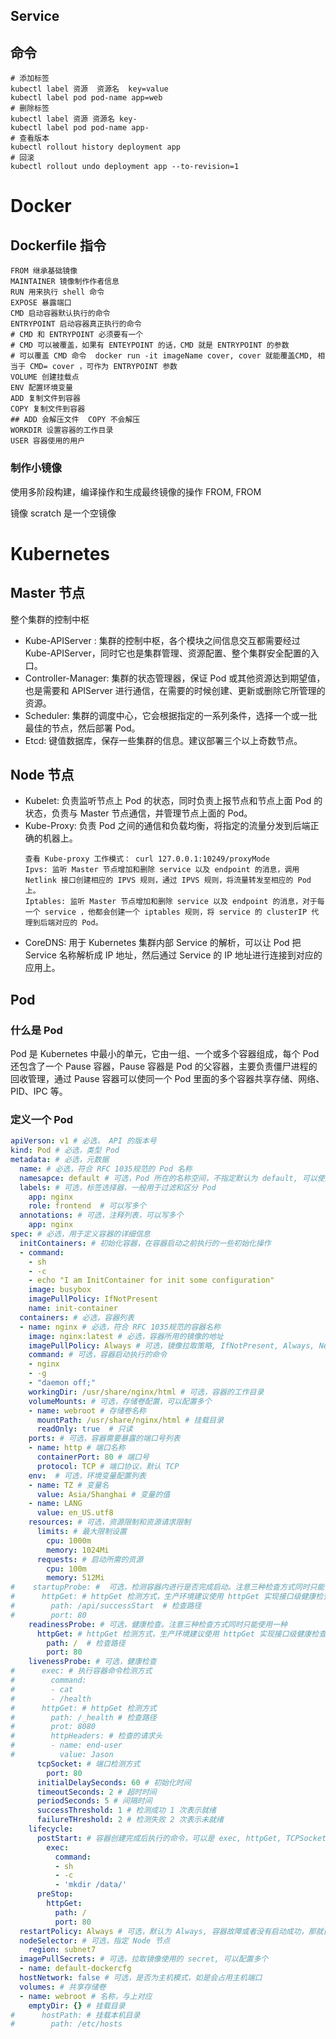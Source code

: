 ## Service





## 命令
```
# 添加标签
kubectl label 资源  资源名  key=value
kubectl label pod pod-name app=web 
# 删除标签
kubectl label 资源 资源名 key-
kubectl label pod pod-name app-
# 查看版本
kubectl rollout history deployment app
# 回滚
kubectl rollout undo deployment app --to-revision=1
```
# Docker
## Dockerfile 指令
```
FROM 继承基础镜像
MAINTAINER 镜像制作作者信息
RUN 用来执行 shell 命令
EXPOSE 暴露端口
CMD 启动容器默认执行的命令
ENTRYPOINT 启动容器真正执行的命令
# CMD 和 ENTRYPOINT 必须要有一个
# CMD 可以被覆盖，如果有 ENTEYPOINT 的话，CMD 就是 ENTRYPOINT 的参数
# 可以覆盖 CMD 命令  docker run -it imageName cover, cover 就能覆盖CMD, 相当于 CMD= cover ，可作为 ENTRYPOINT 参数
VOLUME 创建挂载点
ENV 配置环境变量
ADD 复制文件到容器
COPY 复制文件到容器
## ADD 会解压文件  COPY 不会解压
WORKDIR 设置容器的工作目录
USER 容器使用的用户
```

### 制作小镜像
使用多阶段构建，编译操作和生成最终镜像的操作  FROM, FROM

镜像 scratch 是一个空镜像

# Kubernetes

## Master 节点
整个集群的控制中枢
* Kube-APIServer : 集群的控制中枢，各个模块之间信息交互都需要经过 Kube-APIServer，同时它也是集群管理、资源配置、整个集群安全配置的入口。  
* Controller-Manager: 集群的状态管理器，保证 Pod 或其他资源达到期望值，也是需要和 APIServer 进行通信，在需要的时候创建、更新或删除它所管理的资源。  
* Scheduler: 集群的调度中心，它会根据指定的一系列条件，选择一个或一批最佳的节点，然后部署 Pod。  
* Etcd: 键值数据库，保存一些集群的信息。建议部署三个以上奇数节点。

## Node 节点
* Kubelet: 负责监听节点上 Pod 的状态，同时负责上报节点和节点上面 Pod 的状态，负责与 Master 节点通信，并管理节点上面的 Pod。
* Kube-Proxy: 负责 Pod 之间的通信和负载均衡，将指定的流量分发到后端正确的机器上。  
    ```
    查看 Kube-proxy 工作模式： curl 127.0.0.1:10249/proxyMode
    Ipvs: 监听 Master 节点增加和删除 service 以及 endpoint 的消息，调用 Netlink 接口创建相应的 IPVS 规则，通过 IPVS 规则，将流量转发至相应的 Pod 上。
    Iptables: 监听 Master 节点增加和删除 service 以及 endpoint 的消息，对于每一个 service ，他都会创建一个 iptables 规则，将 service 的 clusterIP 代理到后端对应的 Pod。
    ```
* CoreDNS: 用于 Kubernetes 集群内部 Service 的解析，可以让 Pod 把 Service 名称解析成 IP 地址，然后通过 Service 的 IP 地址进行连接到对应的应用上。

## Pod

### 什么是 Pod
Pod 是 Kubernetes 中最小的单元，它由一组、一个或多个容器组成，每个 Pod 还包含了一个 Pause 容器，Pause 容器是 Pod 的父容器，主要负责僵尸进程的回收管理，通过 Pause 容器可以使同一个 Pod 里面的多个容器共享存储、网络、PID、IPC 等。

### 定义一个 Pod
```yaml
apiVerson: v1 # 必选， API 的版本号
kind: Pod # 必选，类型 Pod
metadata: # 必选，元数据
  name: # 必选，符合 RFC 1035规范的 Pod 名称
  namesapce: default # 可选，Pod 所在的名称空间，不指定默认为 default, 可以使用 -n 指定namespace
  labels: # 可选，标签选择器，一般用于过滤和区分 Pod
    app: nginx
    role: frontend  # 可以写多个
  annotations: # 可选，注释列表，可以写多个
    app: nginx
spec: # 必选，用于定义容器的详细信息
  initContainers: # 初始化容器，在容器启动之前执行的一些初始化操作
  - command:
    - sh
    - -c
    - echo "I am InitContainer for init some configuration"
    image: busybox
    imagePullPolicy: IfNotPresent
    name: init-container
  containers: # 必选，容器列表
  - name: nginx # 必选，符合 RFC 1035规范的容器名称
    image: nginx:latest # 必选，容器所用的镜像的地址
    imagePullPolicy: Always # 可选，镜像拉取策略, IfNotPresent, Always, Never
    command: # 可选，容器启动执行的命令
    - nginx
    - -g
    - "daemon off;"
    workingDir: /usr/share/nginx/html # 可选，容器的工作目录
    volumeMounts: # 可选，存储卷配置，可以配置多个
    - name: webroot # 存储卷名称
      mountPath: /usr/share/nginx/html # 挂载目录
      readOnly: true  # 只读
    ports: # 可选，容器需要暴露的端口号列表
    - name: http # 端口名称
      containerPort: 80 # 端口号
      protocol: TCP # 端口协议，默认 TCP
    env:  # 可选，环境变量配置列表
    - name: TZ # 变量名
      value: Asia/Shanghai # 变量的值
    - name: LANG
      value: en_US.utf8
    resources: # 可选，资源限制和资源请求限制
      limits: # 最大限制设置
        cpu: 1000m
        memory: 1024Mi
      requests: # 启动所需的资源
        cpu: 100m
        memory: 512Mi
#    startupProbe: #  可选，检测容器内进行是否完成启动。注意三种检查方式同时只能使用一种
#      httpGet: # httpGet 检测方式，生产环境建议使用 httpGet 实现接口级健康检查，健康检查由应用程序提供
#        path: /api/successStart  # 检查路径
#        port: 80
    readinessProbe: # 可选，健康检查。注意三种检查方式同时只能使用一种
      httpGet: # httpGet 检测方式，生产环境建议使用 httpGet 实现接口级健康检查，健康检查由应用程序提供
        path: /  # 检查路径
        port: 80
    livenessProbe: # 可选，健康检查
#      exec: # 执行容器命令检测方式
#        command:
#        - cat
#        - /health
#      httpGet: # httpGet 检测方式
#        path: /_health # 检查路径
#        prot: 8080
#        httpHeaders: # 检查的请求头
#        - name: end-user
#          value: Jason
      tcpSocket: # 端口检测方式
        port: 80
      initialDelaySeconds: 60 # 初始化时间
      timeoutSeconds: 2 # 超时时间
      periodSeconds: 5 # 间隔时间
      successThreshold: 1 # 检测成功 1 次表示就绪
      failureTHreshold: 2 # 检测失败 2 次表示未就绪
    lifecycle:
      postStart: # 容器创建完成后执行的命令，可以是 exec, httpGet, TCPSocket
        exec:
          command:
          - sh
          - -c
          - 'mkdir /data/'
      preStop:
        httpGet:
          path: /
          port: 80
  restartPolicy: Always # 可选，默认为 Always, 容器故障或者没有启动成功，那就自动该容器；Onfailure: 容器以不为 0 的状态终止，自动重启该容器；Never, 无论什么状态，都不重启
  nodeSelector: # 可选，指定 Node 节点
    region: subnet7
  imagePullSecrets: # 可选，拉取镜像使用的 secret, 可以配置多个
  - name: default-dockercfg
  hostNetwork: false # 可选，是否为主机模式，如是会占用主机端口
  volumes: # 共享存储卷
  - name: webroot # 名称，与上对应
    emptyDir: {} # 挂载目录
#      hostPath: # 挂载本机目录
#        path: /etc/hosts
```